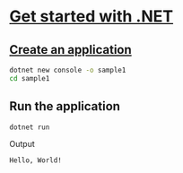 # [Get started with .NET](https://learn.microsoft.com/en-us/dotnet/core/get-started)

## [Create an application](https://learn.microsoft.com/en-us/dotnet/core/get-started#create-an-application)

```bash
dotnet new console -o sample1
cd sample1
```

## Run the application

```bash
dotnet run
```

Output

```bash
Hello, World!
```

